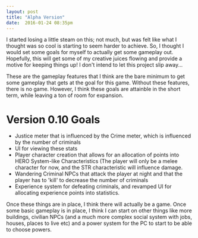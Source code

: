 ```yaml
---
layout: post
title: "Alpha Version"
date:  2016-01-24 08:35pm
---
```


I started losing a little steam on this; not much, but was felt like what I thought was so cool is starting to seem harder to achieve. So, I thought I would set some goals for myself to actually get some gameplay out. Hopefully, this will get some of my creative juices flowing and provide a motive for keeping things up! I don't intend to let this project slip away...

These are the gameplay features that I think are the bare minimum to get some gameplay that gets at the goal for this game. Without these features, there is no game. However, I think these goals are attainble in the short term, while leaving a ton of room for expansion.

# Version 0.10 Goals

* Justice meter that is influenced by the Crime meter, which is influenced by the number of criminals
* UI for viewing these stats
* Player character creation that allows for an allocation of points into HERO System-like Characteristics (The player will only be a melee character for now, and the STR characteristic will influence damage.
* Wandering Criminal NPCs that attack the player at night and that the player has to 'kill' to decrease the number of criminals
* Experience system for defeating criminals, and revamped UI for allocating experience points into statistics.

Once these things are in place, I think there will actually be a game. Once some basic gameplay is in place, I think I can start on other things like more buildings, civilian NPCs (and a much more complex social system with jobs, houses, places to live etc) and a power system for the PC to start to be able to choose powers.
